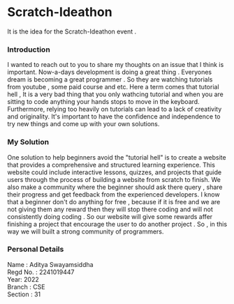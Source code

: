 # Scratch-Ideathon
It is the idea for the Scratch-Ideathon event .


### Introduction
I wanted to reach out to you to share my thoughts on an issue that I think is important.
Now-a-days development is doing a great thing . Everyones dream is becoming a great programmer . So they are watching tutorials from youtube , some paid course and etc.
Here a term comes that tutorial hell , It is a  very bad thing that you only wathcing tutorial and when you are sitting to code anything your hands stops to move in the keyboard.
Furthermore, relying too heavily on tutorials can lead to a lack of creativity and originality. It's important to have the confidence and independence to try new things and come up with your own solutions.

### My Solution
One solution to help beginners avoid the "tutorial hell" is to create a website that provides a comprehensive and structured learning experience. This website could include interactive lessons, quizzes, and projects that guide users through the process of building a website from scratch to finish. We also make a community where the beginner should ask there  query , share their progress and get feedback from the experienced developers.
I know that a beginner don't do anything for free , because if it is free and we are not giving them any reward then they will stop there coding and will not consistently doing coding . So our website will give some rewards affer finishing a project that encourage the user to do another project . So , in this way we will built a strong community of programmers.

### Personal Details
Name : Aditya Swayamsiddha
<br/>
Regd No. : 2241019447
<br/>
Year: 2022
<br/>
Branch : CSE
<br/>
Section : 31

